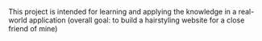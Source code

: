 This project is intended for learning and applying the knowledge in a real-world application (overall goal: to build a hairstyling website for a close friend of mine)  
